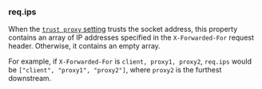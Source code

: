 <h3 id='req.ips'>req.ips</h3>

When the [`trust proxy` setting](/4x/api.html#trust.proxy.options.table) trusts
the socket address, this property contains an array of IP addresses specified in
the `X-Forwarded-For` request header. Otherwise, it contains an empty array.

For example, if `X-Forwarded-For` is `client, proxy1, proxy2`, `req.ips` would be 
`["client", "proxy1", "proxy2"]`, where `proxy2` is the furthest downstream.
